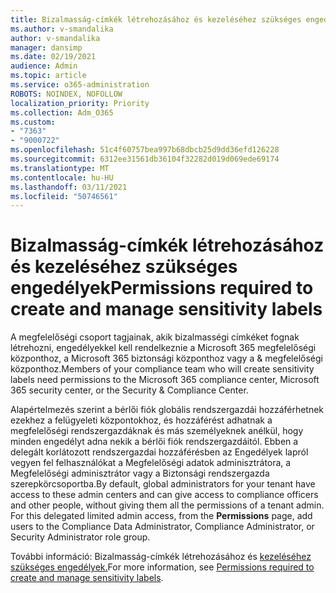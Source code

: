 ```yaml
---
title: Bizalmasság-címkék létrehozásához és kezeléséhez szükséges engedélyek
ms.author: v-smandalika
author: v-smandalika
manager: dansimp
ms.date: 02/19/2021
audience: Admin
ms.topic: article
ms.service: o365-administration
ROBOTS: NOINDEX, NOFOLLOW
localization_priority: Priority
ms.collection: Adm_O365
ms.custom:
- "7363"
- "9000722"
ms.openlocfilehash: 51c4f60757bea997b68dbcb25d9dd36efd126228
ms.sourcegitcommit: 6312ee31561db36104f32282d019d069ede69174
ms.translationtype: MT
ms.contentlocale: hu-HU
ms.lasthandoff: 03/11/2021
ms.locfileid: "50746561"
---
```

# <a name="permissions-required-to-create-and-manage-sensitivity-labels"></a><span data-ttu-id="8177f-102">Bizalmasság-címkék létrehozásához és kezeléséhez szükséges engedélyek</span><span class="sxs-lookup"><span data-stu-id="8177f-102">Permissions required to create and manage sensitivity labels</span></span>

<span data-ttu-id="8177f-103">A megfelelőségi csoport tagjainak, akik bizalmasségi címkéket fognak létrehozni, engedélyekkel kell rendelkeznie a Microsoft 365 megfelelőségi központhoz, a Microsoft 365 biztonsági központhoz vagy a & megfelelőségi központhoz.</span><span class="sxs-lookup"><span data-stu-id="8177f-103">Members of your compliance team who will create sensitivity labels need permissions to the Microsoft 365 compliance center, Microsoft 365 security center, or the Security & Compliance Center.</span></span>

<span data-ttu-id="8177f-104">Alapértelmezés szerint a bérlői fiók globális rendszergazdái hozzáférhetnek ezekhez a felügyeleti központokhoz, és hozzáférést adhatnak a megfelelőségi rendszergazdáknak és más személyeknek anélkül, hogy minden engedélyt adna nekik a bérlői fiók rendszergazdáitól. Ebben a delegált korlátozott  rendszergazdai hozzáférésben az Engedélyek lapról vegyen fel felhasználókat a Megfelelőségi adatok adminisztrátora, a Megfelelőségi adminisztrátor vagy a Biztonsági rendszergazda szerepkörcsoportba.</span><span class="sxs-lookup"><span data-stu-id="8177f-104">By default, global administrators for your tenant have access to these admin centers and can give access to compliance officers and other people, without giving them all the permissions of a tenant admin. For this delegated limited admin access, from the **Permissions** page, add users to the Compliance Data Administrator, Compliance Administrator, or Security Administrator role group.</span></span>

<span data-ttu-id="8177f-105">További információ: Bizalmasság-címkék létrehozásához és [kezeléséhez szükséges engedélyek.](https://docs.microsoft.com/microsoft-365/compliance/get-started-with-sensitivity-labels)</span><span class="sxs-lookup"><span data-stu-id="8177f-105">For more information, see [Permissions required to create and manage sensitivity labels](https://docs.microsoft.com/microsoft-365/compliance/get-started-with-sensitivity-labels).</span></span>